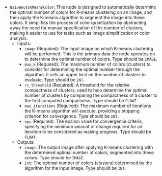 - `NaiveAutoKMeansColor`: This node is designed to automatically determine the optimal number of colors for K-means clustering on an image, and then apply the K-means algorithm to segment the image into these colors. It simplifies the process of color quantization by abstracting away the need for manual specification of the number of clusters, making it easier to use for tasks such as image simplification or color analysis.
    - Inputs:
        - `image` (Required): The input image on which K-means clustering will be performed. This is the primary data the node operates on to determine the optimal number of colors. Type should be `IMAGE`.
        - `max_k` (Required): The maximum number of colors (clusters) to consider for determining the optimal number through the algorithm. It sets an upper limit on the number of clusters to evaluate. Type should be `INT`.
        - `rc_threshold` (Required): A threshold for the relative compactness of clusters, used to help determine the optimal number of clusters by comparing the compactness of a cluster to the first computed compactness. Type should be `FLOAT`.
        - `max_iterations` (Required): The maximum number of iterations the K-means algorithm will execute, providing a stopping criterion for convergence. Type should be `INT`.
        - `eps` (Required): The epsilon value for convergence criteria, specifying the minimum amount of change required for an iteration to be considered as making progress. Type should be `FLOAT`.
    - Outputs:
        - `image`: The output image after applying K-means clustering with the determined optimal number of colors, segmented into these colors. Type should be `IMAGE`.
        - `int`: The optimal number of colors (clusters) determined by the algorithm for the input image. Type should be `INT`.
